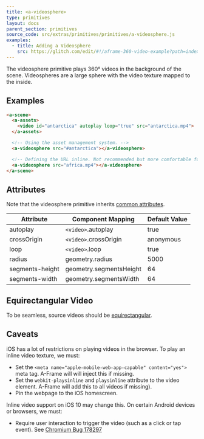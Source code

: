 ```yaml
---
title: <a-videosphere>
type: primitives
layout: docs
parent_section: primitives
source_code: src/extras/primitives/primitives/a-videosphere.js
examples:
  - title: Adding a Videosphere
    src: https://glitch.com/edit/#!/aframe-360-video-example?path=index.html
---
```


The videosphere primitive plays 360&deg; videos in the background of the scene.
Videospheres are a large sphere with the video texture mapped to the inside.

## Examples

```html
<a-scene>
  <a-assets>
    <video id="antarctica" autoplay loop="true" src="antarctica.mp4">
  </a-assets>

  <!-- Using the asset management system. -->
  <a-videosphere src="#antarctica"></a-videosphere>

  <!-- Defining the URL inline. Not recommended but more comfortable for web developers. -->
  <a-videosphere src="africa.mp4"></a-videosphere>
</a-scene>
```

## Attributes

Note that the videosphere primitive inherits [common attributes](./common-attributes.md).

| Attribute       | Component Mapping       | Default Value |
|-----------------|-------------------------|---------------|
| autoplay        | `<video>`.autoplay      | true          |
| crossOrigin     | `<video>`.crossOrigin   | anonymous     |
| loop            | `<video>`.loop          | true          |
| radius          | geometry.radius         | 5000          |
| segments-height | geometry.segmentsHeight | 64            |
| segments-width  | geometry.segmentsWidth  | 64            |

## Equirectangular Video

[equirectangular]: https://en.wikipedia.org/wiki/Equirectangular_projection

To be seamless, source videos should be [equirectangular][equirectangular].

## Caveats

iOS has a lot of restrictions on playing videos in the browser. To play an inline video texture, we must:

- Set the `<meta name="apple-mobile-web-app-capable" content="yes">` meta tag. A-Frame will will inject this if missing.
- Set the `webkit-playsinline` and `playsinline` attribute to the video element. A-Frame will add this to all videos if missing).
- Pin the webpage to the iOS homescreen.

Inline video support on iOS 10 may change this. On certain Android devices or
browsers, we must:

[android-touch-bug]: https://bugs.chromium.org/p/chromium/issues/detail?id=178297

- Require user interaction to trigger the video (such as a click or tap event). See [Chromium Bug 178297][android-touch-bug]
